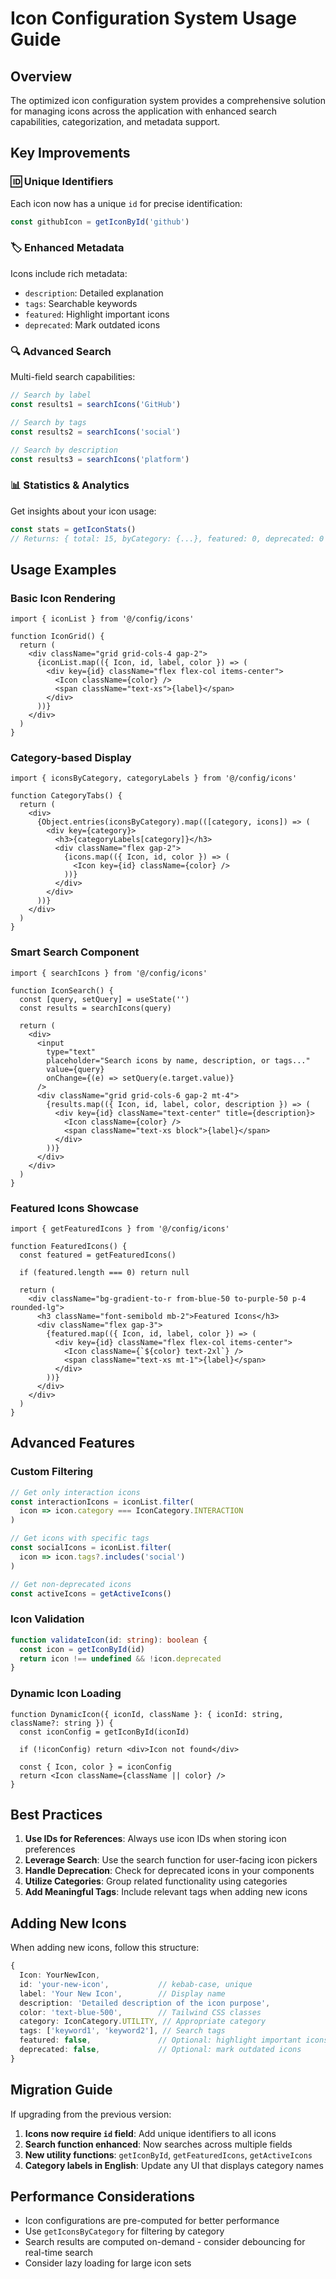 # Icon Configuration System Usage Guide

## Overview

The optimized icon configuration system provides a comprehensive solution for managing icons across the application with enhanced search capabilities, categorization, and metadata support.

## Key Improvements

### 🆔 Unique Identifiers
Each icon now has a unique `id` for precise identification:
```typescript
const githubIcon = getIconById('github')
```

### 🏷️ Enhanced Metadata
Icons include rich metadata:
- `description`: Detailed explanation
- `tags`: Searchable keywords
- `featured`: Highlight important icons
- `deprecated`: Mark outdated icons

### 🔍 Advanced Search
Multi-field search capabilities:
```typescript
// Search by label
const results1 = searchIcons('GitHub')

// Search by tags
const results2 = searchIcons('social')

// Search by description
const results3 = searchIcons('platform')
```

### 📊 Statistics & Analytics
Get insights about your icon usage:
```typescript
const stats = getIconStats()
// Returns: { total: 15, byCategory: {...}, featured: 0, deprecated: 0 }
```

## Usage Examples

### Basic Icon Rendering
```tsx
import { iconList } from '@/config/icons'

function IconGrid() {
  return (
    <div className="grid grid-cols-4 gap-2">
      {iconList.map(({ Icon, id, label, color }) => (
        <div key={id} className="flex flex-col items-center">
          <Icon className={color} />
          <span className="text-xs">{label}</span>
        </div>
      ))}
    </div>
  )
}
```

### Category-based Display
```tsx
import { iconsByCategory, categoryLabels } from '@/config/icons'

function CategoryTabs() {
  return (
    <div>
      {Object.entries(iconsByCategory).map(([category, icons]) => (
        <div key={category}>
          <h3>{categoryLabels[category]}</h3>
          <div className="flex gap-2">
            {icons.map(({ Icon, id, color }) => (
              <Icon key={id} className={color} />
            ))}
          </div>
        </div>
      ))}
    </div>
  )
}
```

### Smart Search Component
```tsx
import { searchIcons } from '@/config/icons'

function IconSearch() {
  const [query, setQuery] = useState('')
  const results = searchIcons(query)

  return (
    <div>
      <input
        type="text"
        placeholder="Search icons by name, description, or tags..."
        value={query}
        onChange={(e) => setQuery(e.target.value)}
      />
      <div className="grid grid-cols-6 gap-2 mt-4">
        {results.map(({ Icon, id, label, color, description }) => (
          <div key={id} className="text-center" title={description}>
            <Icon className={color} />
            <span className="text-xs block">{label}</span>
          </div>
        ))}
      </div>
    </div>
  )
}
```

### Featured Icons Showcase
```tsx
import { getFeaturedIcons } from '@/config/icons'

function FeaturedIcons() {
  const featured = getFeaturedIcons()
  
  if (featured.length === 0) return null

  return (
    <div className="bg-gradient-to-r from-blue-50 to-purple-50 p-4 rounded-lg">
      <h3 className="font-semibold mb-2">Featured Icons</h3>
      <div className="flex gap-3">
        {featured.map(({ Icon, id, label, color }) => (
          <div key={id} className="flex flex-col items-center">
            <Icon className={`${color} text-2xl`} />
            <span className="text-xs mt-1">{label}</span>
          </div>
        ))}
      </div>
    </div>
  )
}
```

## Advanced Features

### Custom Filtering
```typescript
// Get only interaction icons
const interactionIcons = iconList.filter(
  icon => icon.category === IconCategory.INTERACTION
)

// Get icons with specific tags
const socialIcons = iconList.filter(
  icon => icon.tags?.includes('social')
)

// Get non-deprecated icons
const activeIcons = getActiveIcons()
```

### Icon Validation
```typescript
function validateIcon(id: string): boolean {
  const icon = getIconById(id)
  return icon !== undefined && !icon.deprecated
}
```

### Dynamic Icon Loading
```tsx
function DynamicIcon({ iconId, className }: { iconId: string, className?: string }) {
  const iconConfig = getIconById(iconId)
  
  if (!iconConfig) return <div>Icon not found</div>
  
  const { Icon, color } = iconConfig
  return <Icon className={className || color} />
}
```

## Best Practices

1. **Use IDs for References**: Always use icon IDs when storing icon preferences
2. **Leverage Search**: Use the search function for user-facing icon pickers
3. **Handle Deprecation**: Check for deprecated icons in your components
4. **Utilize Categories**: Group related functionality using categories
5. **Add Meaningful Tags**: Include relevant tags when adding new icons

## Adding New Icons

When adding new icons, follow this structure:
```typescript
{
  Icon: YourNewIcon,
  id: 'your-new-icon',           // kebab-case, unique
  label: 'Your New Icon',        // Display name
  description: 'Detailed description of the icon purpose',
  color: 'text-blue-500',        // Tailwind CSS classes
  category: IconCategory.UTILITY, // Appropriate category
  tags: ['keyword1', 'keyword2'], // Search tags
  featured: false,               // Optional: highlight important icons
  deprecated: false,             // Optional: mark outdated icons
}
```

## Migration Guide

If upgrading from the previous version:

1. **Icons now require `id` field**: Add unique identifiers to all icons
2. **Search function enhanced**: Now searches across multiple fields
3. **New utility functions**: `getIconById`, `getFeaturedIcons`, `getActiveIcons`
4. **Category labels in English**: Update any UI that displays category names

## Performance Considerations

- Icon configurations are pre-computed for better performance
- Use `getIconsByCategory` for filtering by category
- Search results are computed on-demand - consider debouncing for real-time search
- Consider lazy loading for large icon sets